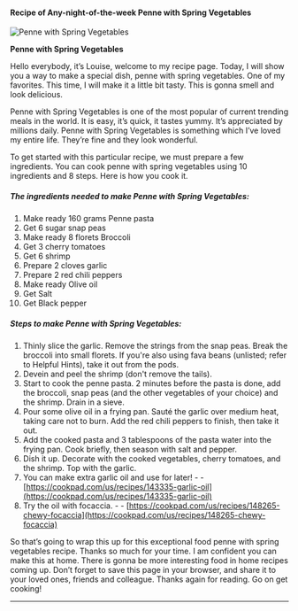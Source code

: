             

#### Recipe of Any-night-of-the-week Penne with Spring Vegetables

![Penne with Spring Vegetables](https://img-global.cpcdn.com/recipes/6184554759979008/751x532cq70/penne-with-spring-vegetables-recipe-main-photo.jpg)

**Penne with Spring Vegetables**

Hello everybody, it’s Louise, welcome to my recipe page. Today, I will show you a way to make a special dish, penne with spring vegetables. One of my favorites. This time, I will make it a little bit tasty. This is gonna smell and look delicious.

Penne with Spring Vegetables is one of the most popular of current trending meals in the world. It is easy, it’s quick, it tastes yummy. It’s appreciated by millions daily. Penne with Spring Vegetables is something which I’ve loved my entire life. They’re fine and they look wonderful.

To get started with this particular recipe, we must prepare a few ingredients. You can cook penne with spring vegetables using 10 ingredients and 8 steps. Here is how you cook it.

##### The ingredients needed to make Penne with Spring Vegetables:

1.  Make ready 160 grams Penne pasta
2.  Get 6 sugar snap peas
3.  Make ready 8 florets Broccoli
4.  Get 3 cherry tomatoes
5.  Get 6 shrimp
6.  Prepare 2 cloves garlic
7.  Prepare 2 red chili peppers
8.  Make ready Olive oil
9.  Get Salt
10.  Get Black pepper

##### Steps to make Penne with Spring Vegetables:

1.  Thinly slice the garlic. Remove the strings from the snap peas. Break the broccoli into small florets. If you're also using fava beans (unlisted; refer to Helpful Hints), take it out from the pods.
2.  Devein and peel the shrimp (don't remove the tails).
3.  Start to cook the penne pasta. 2 minutes before the pasta is done, add the broccoli, snap peas (and the other vegetables of your choice) and the shrimp. Drain in a sieve.
4.  Pour some olive oil in a frying pan. Sauté the garlic over medium heat, taking care not to burn. Add the red chili peppers to finish, then take it out.
5.  Add the cooked pasta and 3 tablespoons of the pasta water into the frying pan. Cook briefly, then season with salt and pepper.
6.  Dish it up. Decorate with the cooked vegetables, cherry tomatoes, and the shrimp. Top with the garlic.
7.  You can make extra garlic oil and use for later! - - [https://cookpad.com/us/recipes/143335-garlic-oil](https://cookpad.com/us/recipes/143335-garlic-oil)
8.  Try the oil with focaccia. - - [https://cookpad.com/us/recipes/148265-chewy-focaccia](https://cookpad.com/us/recipes/148265-chewy-focaccia)

So that’s going to wrap this up for this exceptional food penne with spring vegetables recipe. Thanks so much for your time. I am confident you can make this at home. There is gonna be more interesting food in home recipes coming up. Don’t forget to save this page in your browser, and share it to your loved ones, friends and colleague. Thanks again for reading. Go on get cooking!

* * *